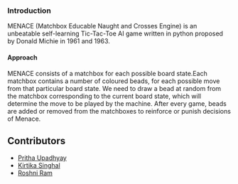 ### Introduction

MENACE (Matchbox Educable Naught and Crosses Engine) is an unbeatable self-learning Tic-Tac-Toe AI game written in python proposed
by Donald Michie in 1961 and 1963.

#### Approach
MENACE consists of a matchbox for each possible board state.Each matchbox
contains a number of coloured beads, for each possible move from that
particular board state. We need to draw a bead at random from the matchbox corresponding to the current
board state, which will determine the move to be played by the machine. After every game, beads are added or removed from the matchboxes to reinforce or punish decisions of Menace.

## Contributors

<ul>
    <li><a href="https://github.com/prithaupadhyay">Pritha Upadhyay</a></li>
	<li><a href="https://github.com/singhalkirtika">Kirtika Singhal</a></li>
    <li><a href="https://github.com/roshniRam">Roshni Ram</a></li>
</ul>
		
